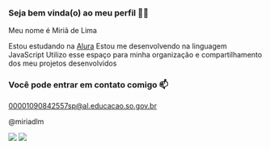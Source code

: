 ### Seja bem vinda(o) ao meu perfil 💙💙

Meu nome é Miriã de Lima

Estou estudando na [Alura](https://www.alura.co.br)
Estou me desenvolvendo na linguagem JavaScript
Utilizo esse espaço para minha organização e compartilhamento dos meu projetos desenvolvidos

### Você pode entrar em contato comigo 📫

00001090842557sp@al.educacao.so.gov.br

@miriadlm

![](https://media1.tenor.com/m/qIv20qZkX-UAAAAC/barbie-bibble.gif)
![](https://media1.tenor.com/m/uO37-aKreAEAAAAC/kakashi-naruto.gif)
